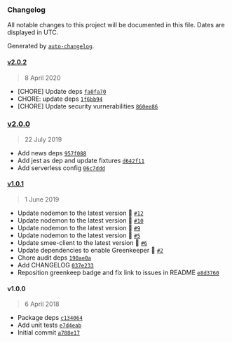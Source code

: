 ### Changelog

All notable changes to this project will be documented in this file. Dates are displayed in UTC.

Generated by [`auto-changelog`](https://github.com/CookPete/auto-changelog).

#### [v2.0.2](https://github.com/riyadhalnur/issuelabeler/compare/v2.0.0...v2.0.2)

> 8 April 2020

- [CHORE] Update deps [`fa0fa70`](https://github.com/riyadhalnur/issuelabeler/commit/fa0fa701e9906e60047d56f91251adeb9ac0aaad)
- CHORE: update deps [`1f6bb94`](https://github.com/riyadhalnur/issuelabeler/commit/1f6bb94fe6f491ef2a144476aacbcc5bfccfce6b)
- [CHORE] Update security vurnerabilities [`860ee86`](https://github.com/riyadhalnur/issuelabeler/commit/860ee8683c4fb24c29809bcaba07203478d5c406)

### [v2.0.0](https://github.com/riyadhalnur/issuelabeler/compare/v1.0.1...v2.0.0)

> 22 July 2019

- Add news deps [`957f088`](https://github.com/riyadhalnur/issuelabeler/commit/957f088cf92f65ce99b1c75b3f3214334497208d)
- Add jest as dep and update fixtures [`d642f11`](https://github.com/riyadhalnur/issuelabeler/commit/d642f11cc5735f053da737e8bc9d3c381d209a3e)
- Add serverless config [`06c7ddd`](https://github.com/riyadhalnur/issuelabeler/commit/06c7ddd4f17f23f8c0840317b4bf1708f049ad53)

#### [v1.0.1](https://github.com/riyadhalnur/issuelabeler/compare/v1.0.0...v1.0.1)

> 1 June 2019

- Update nodemon to the latest version 🚀 [`#12`](https://github.com/riyadhalnur/issuelabeler/pull/12)
- Update nodemon to the latest version 🚀 [`#10`](https://github.com/riyadhalnur/issuelabeler/pull/10)
- Update nodemon to the latest version 🚀 [`#9`](https://github.com/riyadhalnur/issuelabeler/pull/9)
- Update nodemon to the latest version 🚀 [`#5`](https://github.com/riyadhalnur/issuelabeler/pull/5)
- Update smee-client to the latest version 🚀 [`#6`](https://github.com/riyadhalnur/issuelabeler/pull/6)
- Update dependencies to enable Greenkeeper 🌴 [`#2`](https://github.com/riyadhalnur/issuelabeler/pull/2)
- Chore audit deps [`190ae0a`](https://github.com/riyadhalnur/issuelabeler/commit/190ae0af6884446b738fce83d1a990f4fb2cd757)
- Add CHANGELOG [`037e233`](https://github.com/riyadhalnur/issuelabeler/commit/037e2333ec1610bb9930529fbceab7ed41d4c760)
- Reposition greenkeep badge and fix link to issues in README [`e8d3760`](https://github.com/riyadhalnur/issuelabeler/commit/e8d3760cbe4f25c8ecdffb4182d69ae70d709928)

#### v1.0.0

> 6 April 2018

- Package deps [`c134064`](https://github.com/riyadhalnur/issuelabeler/commit/c13406484079927922314fe451ed006ef77b8a33)
- Add unit tests [`e7d4eab`](https://github.com/riyadhalnur/issuelabeler/commit/e7d4eab7edd43a3229e2261267d75ebd589e40f0)
- Initial commit [`a788e17`](https://github.com/riyadhalnur/issuelabeler/commit/a788e1777560c7db6b944a3abd22b3b13fcaf07b)

